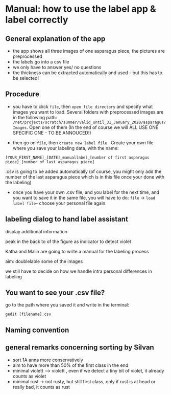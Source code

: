 # Manual: how to use the label app & label correctly

## General explanation of the app
- the app shows all three images of one asparagus piece, the pictures are preprocessed
- the labels go into a csv file
- we only have to answer yes/ no questions
- the thickness can be extracted automatically and used - but this has to be selected!

## Procedure

- you have to click ```file```, then ```open file directory``` and specify what images you want to load. Several folders with preprocessed images are in the following path: ```/net/projects/scratch/summer/valid_until_31_January_2020/asparagus/Images```. Open one of them (In the end of course we will ALL USE ONE SPECIFIC ONE - TO BE ANNOUCED!)


- then go on ```file```, then ```create new label file``` . Create your own file where you save your labeling data, with the name:
```
[YOUR_FIRST_NAME]_[DATE]_manuallabel_[number of first asparagus piece]_[number of last asparagus piece]
```
.csv is going to be added automatically
(of course, you might only add the number of the last asparagus piece which is in this file once your done with the labeling)

- once you have your own .csv file, and you label for the next time, and you want to save it in the same file, you will have to do: ```file``` → ```load label file```- choose your personal file again.


## labeling dialog to hand label assistant


display additional information

peak in the back to of the figure as indicator to detect violet

Katha and Malin are going to write a manual for the labeling process

aim: doublelable some of the images

we still have to decide on how we handle intra personal differences in labeling







## You want to see your .csv file?
go to the path where you saved it and write in the terminal:
```
gedit [filename].csv
```


## Naming convention

## general remarks concerning sorting by Silvan
- sort 1A anna more conservatively
- aim to have more than 50% of the first class in the end
- minimal violett —> violett , even if we detect a tiny bit of violet, it already counts as violet
- minimal rust -> not rusty, but still first class, only if rust is at head or really bad, it counts as rust
